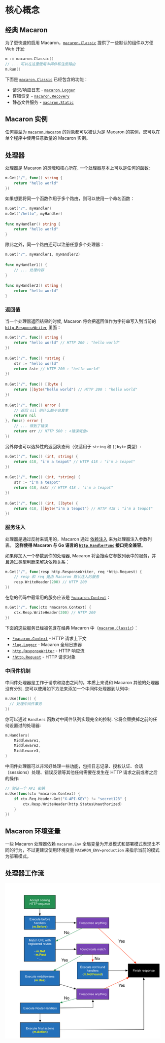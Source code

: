 # 核心概念

## 经典 Macaron

为了更快速的启用 Macaron，[`macaron.Classic`](https://gowalker.org/gopkg.in/macaron.v1#Classic) 提供了一些默认的组件以方便 Web 开发:

```go
m := macaron.Classic()
// ... 可以在这里使用中间件和注册路由
m.Run()
```

下面是 [`macaron.Classic`](https://gowalker.org/gopkg.in/macaron.v1#Classic) 已经包含的功能：

- 请求/响应日志 - [`macaron.Logger`](core_services.md#lu-you-ri-zhi)
- 容错恢复 - [`macaron.Recovery`](core_services.md#rong-cuo-hui-fu)
- 静态文件服务 - [`macaron.Static`](core_services.md#jing-tai-wen-jian)

## Macaron 实例

任何类型为 [`macaron.Macaron`](https://gowalker.org/gopkg.in/macaron.v1#Macaron) 的对象都可以被认为是 Macaron 的实例，您可以在单个程序中使用任意数量的 Macaron 实例。

## 处理器

处理器是 Macaron 的灵魂和核心所在. 一个处理器基本上可以是任何的函数:

```go
m.Get("/", func() string {
	return "hello world"
})
```

如果想要将同一个函数作用于多个路由，则可以使用一个命名函数：

```go
m.Get("/", myHandler)
m.Get("/hello", myHandler)

func myHandler() string {
	return "hello world"
}
```

除此之外，同一个路由还可以注册任意多个处理器：

```go
m.Get("/", myHandler1, myHandler2)

func myHandler1() {
	// ... 处理内容
}

func myHandler2() string {
	return "hello world"
}
```

### 返回值

当一个处理器返回结果的时候, Macaron 将会把返回值作为字符串写入到当前的 [`http.ResponseWriter`](http://gowalker.org/net/http#ResponseWriter) 里面：

```go
m.Get("/", func() string {
	return "hello world" // HTTP 200 : "hello world"
})

m.Get("/", func() *string {
	str := "hello world"
	return &str // HTTP 200 : "hello world"
})

m.Get("/", func() []byte {
    return []byte("hello world") // HTTP 200 : "hello world"
})

m.Get("/", func() error {
	// 返回 nil 则什么都不会发生
	return nil 
}, func() error {
	// ... 得到了错误
	return err // HTTP 500 : <错误消息>
})
```

另外你也可以选择性的返回状态码（仅适用于 `string` 和 `[]byte` 类型）:

```go
m.Get("/", func() (int, string) {
	return 418, "i'm a teapot" // HTTP 418 : "i'm a teapot"
})

m.Get("/", func() (int, *string) {
	str := "i'm a teapot"
	return 418, &str // HTTP 418 : "i'm a teapot"
})

m.Get("/", func() (int, []byte) {
	return 418, []byte("i'm a teapot") // HTTP 418 : "i'm a teapot"
})
```

### 服务注入

处理器是通过反射来调用的，Macaron 通过 [依赖注入](http://baike.baidu.com/view/1486379.htm?from_id=5177233&type=syn&fromtitle=%E4%BE%9D%E8%B5%96%E6%B3%A8%E5%85%A5&fr=aladdin) 来为处理器注入参数列表。 **这样使得 Macaron 与 Go 语言的 [`http.HandlerFunc`](https://gowalker.org/net/http#HandlerFunc) 接口完全兼容**。

如果你加入一个参数到你的处理器, Macaron 将会搜索它参数列表中的服务，并且通过类型判断来解决依赖关系：

```go
m.Get("/", func(resp http.ResponseWriter, req *http.Request) {
	// resp 和 req 是由 Macaron 默认注入的服务
	resp.WriteHeader(200) // HTTP 200
})
```

在您的代码中最常用的服务应该是 [`*macaron.Context`](core_services.md#qing-qiu-shang-xia-wen-context)：

```go
m.Get("/", func(ctx *macaron.Context) {
	ctx.Resp.WriteHeader(200) // HTTP 200
})
```

下面的这些服务已经被包含在经典 Macaron 中（[`macaron.Classic`](https://gowalker.org/gopkg.in/macaron.v1#Classic)）：

- [`*macaron.Context`](core_services.md#qing-qiu-shang-xia-wen-context) - HTTP 请求上下文
- [`*log.Logger`](core_services.md#quan-ju-ri-zhi) - Macaron 全局日志器
- [`http.ResponseWriter`](core_services.md#xiang-ying-liu) - HTTP 响应流
- [`*http.Request`](core_services.md#qing-qiu-dui-xiang) - HTTP 请求对象

### 中间件机制

中间件处理器是工作于请求和路由之间的。本质上来说和 Macaron 其他的处理器没有分别. 您可以使用如下方法来添加一个中间件处理器到队列中:

```go
m.Use(func() {
  // 处理中间件事务
})
```

你可以通过 `Handlers` 函数对中间件队列实现完全的控制. 它将会替换掉之前的任何设置过的处理器:

```go
m.Handlers(
	Middleware1,
	Middleware2,
	Middleware3,
)
```

中间件处理器可以非常好处理一些功能，包括日志记录、授权认证、会话（sessions）处理、错误反馈等其他任何需要在发生在 HTTP 请求之前或者之后的操作:

```go
// 验证一个 API 密钥
m.Use(func(ctx *macaron.Context) {
	if ctx.Req.Header.Get("X-API-KEY") != "secret123" {
		ctx.Resp.WriteHeader(http.StatusUnauthorized)
	}
})
```

## Macaron 环境变量

一些 Macaron 处理器依赖 `macaron.Env` 全局变量为开发模式和部署模式表现出不同的行为，不过更建议使用环境变量 `MACARON_ENV=production` 来指示当前的模式为部署模式。

## 处理器工作流

![](../images/handler_workflow.png)
